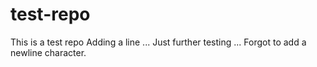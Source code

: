 test-repo
=========

This is a test repo
Adding a line ... Just further testing ...
Forgot to add a newline character.